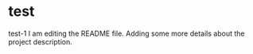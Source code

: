# test
test-1
I am editing the README file. Adding some more details about the project description.
